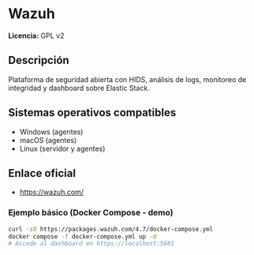 # Wazuh

**Licencia:** GPL v2

## Descripción
Plataforma de seguridad abierta con HIDS, análisis de logs, monitoreo de integridad y dashboard sobre Elastic Stack.

## Sistemas operativos compatibles
- Windows (agentes)
- macOS (agentes)
- Linux (servidor y agentes)

## Enlace oficial
- https://wazuh.com/

### Ejemplo básico (Docker Compose - demo)
```bash
curl -sO https://packages.wazuh.com/4.7/docker-compose.yml
docker compose -f docker-compose.yml up -d
# Accede al dashboard en https://localhost:5601
```


